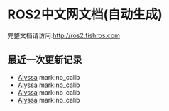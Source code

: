# ROS2中文网文档(自动生成)

完整文档请访问:http://ros2.fishros.com

## 最近一次更新记录
- [Alyssa](https://github.com/alyssa1024) mark:no_calib
- [Alyssa](https://github.com/alyssa1024) mark:no_calib
- [Alyssa](https://github.com/alyssa1024) mark:no_calib
- [Alyssa](https://github.com/alyssa1024) mark:no_calib
